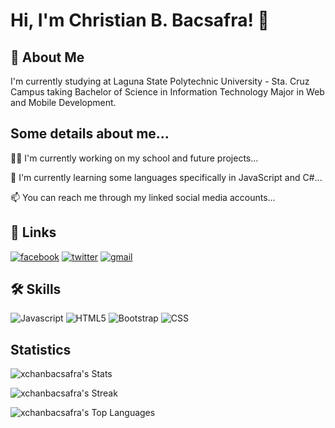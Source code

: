 
# Hi, I'm Christian B. Bacsafra! 👋


## 🚀 About Me
I'm currently studying at Laguna State Polytechnic University - Sta. Cruz Campus taking Bachelor of Science in Information Technology Major in Web and Mobile Development.


## Some details about me...
👩‍💻 I'm currently working on my school and future projects...

🧠 I'm currently learning some languages specifically in JavaScript and C#...

📫 You can reach me through my linked social media accounts...



## 🔗 Links
[![facebook](https://img.shields.io/badge/facebook-0A66C2?style=for-the-badge&logo=facebook&logoColor=white)](https://www.facebook.com/xchanbacsafra) 
[![twitter](https://img.shields.io/badge/twitter-1DA1F2?style=for-the-badge&logo=twitter&logoColor=white)](https://twitter.com/xchanbacsafra)
[![gmail](https://img.shields.io/badge/gmail-FF0000?style=for-the-badge&logo=gmail&logoColor=white)](mailto:xchanbacsafra@gmail.com)



## 🛠 Skills
![Javascript](https://camo.githubusercontent.com/53ec2e58e03ba275d9b3a386abd96a243cf744a1a7121bdf8262fc8ae6ebc335/68747470733a2f2f696d672e736869656c64732e696f2f62616467652f6a6176617363726970742d2532333332333333302e7376673f7374796c653d666f722d7468652d6261646765266c6f676f3d6a617661736372697074266c6f676f436f6c6f723d253233463744463145)
![HTML5](https://camo.githubusercontent.com/5e7e215d9ff3a7c2e96d09232c11b2205565c841d1129dd2185ebd967284121f/68747470733a2f2f696d672e736869656c64732e696f2f62616467652f68746d6c352d2532334533344632362e7376673f7374796c653d666f722d7468652d6261646765266c6f676f3d68746d6c35266c6f676f436f6c6f723d7768697465)
![Bootstrap](https://camo.githubusercontent.com/57396ca28ed73547fcc53dc43c059550f0fd7233ab6ac26fd40d65ad0d3018d0/68747470733a2f2f696d672e736869656c64732e696f2f62616467652f626f6f7473747261702d2532333536334437432e7376673f7374796c653d666f722d7468652d6261646765266c6f676f3d626f6f747374726170266c6f676f436f6c6f723d7768697465)
![CSS](https://camo.githubusercontent.com/6531a4161596e3d9fdab3d0499a7b7ce5c5c8b568be219f3e9707af042e575d2/68747470733a2f2f696d672e736869656c64732e696f2f62616467652f637373332d2532333135373242362e7376673f7374796c653d666f722d7468652d6261646765266c6f676f3d63737333266c6f676f436f6c6f723d7768697465)

## Statistics

![xchanbacsafra's Stats](https://github-readme-stats.vercel.app/api?username=xchanbacsafra&theme=blue-green&show_icons=true&hide_border=true&count_private=true)

![xchanbacsafra's Streak](https://github-readme-streak-stats.herokuapp.com/?user=xchanbacsafra&theme=blue-green&hide_border=true)

![xchanbacsafra's Top Languages](https://github-readme-stats.vercel.app/api/top-langs/?username=xchanbacsafra&theme=blue-green&show_icons=true&hide_border=true&layout=compact)
